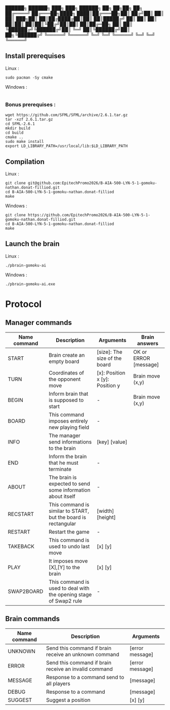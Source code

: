  ██████╗  ██████╗ ███╗   ███╗ ██████╗ ██╗  ██╗██╗   ██╗
██╔════╝ ██╔═══██╗████╗ ████║██╔═══██╗██║ ██╔╝██║   ██║
██║  ███╗██║   ██║██╔████╔██║██║   ██║█████╔╝ ██║   ██║
██║   ██║██║   ██║██║╚██╔╝██║██║   ██║██╔═██╗ ██║   ██║
╚██████╔╝╚██████╔╝██║ ╚═╝ ██║╚██████╔╝██║  ██╗╚██████╔╝
 ╚═════╝  ╚═════╝ ╚═╝     ╚═╝ ╚═════╝ ╚═╝  ╚═╝ ╚═════╝ 
 
## Install prerequises

Linux :
```
sudo pacman -Sy cmake
```

Windows :
```

```

### Bonus prerequises : 
```
wget https://github.com/SFML/SFML/archive/2.6.1.tar.gz
tar -xzf 2.6.1.tar.gz
cd SFML-2.6.1
mkdir build
cd build
cmake ..
sudo make install
export LD_LIBRARY_PATH=/usr/local/lib:$LD_LIBRARY_PATH
```

## Compilation

Linux :
```
git clone git@github.com:EpitechPromo2026/B-AIA-500-LYN-5-1-gomoku-nathan.donat-filliod.git
cd B-AIA-500-LYN-5-1-gomoku-nathan.donat-filliod
make
```

Windows :
```
git clone https://github.com/EpitechPromo2026/B-AIA-500-LYN-5-1-gomoku-nathan.donat-filliod.git
cd B-AIA-500-LYN-5-1-gomoku-nathan.donat-filliod
make
```

## Launch the brain

Linux :
```
./pbrain-gomoku-ai
```

Windows :
```
./pbrain-gomoku-ai.exe
```

# Protocol 

## Manager commands

Name command | Description | Arguments | Brain answers
------------ | ----------- | --------- | -------------
START | Brain create an empty board | [size]: The size of the board | OK or ERROR [message]
TURN | Coordinates of the opponent move | [x]: Position x [y]: Position y | Brain move (x,y)
BEGIN | Inform brain that is supposed to start | - | Brain move (x,y)
BOARD | This command imposes entirely new playing field | - |
INFO | The manager send informations to the brain | [key] [value] |
END | Inform the brain that he must terminate | - |
ABOUT | The brain is expected to send some information about itself | - |
RECSTART | This command is similar to START, but the board is rectangular | [width] [height] |
RESTART | Restart the game | - |
TAKEBACK | This command is used to undo last move | [x] [y] |
PLAY | It imposes move [X],[Y] to the brain | [x] [y] |
SWAP2BOARD | This command is used to deal with the opening stage of Swap2 rule | - |

## Brain commands

Name command | Description | Arguments
------------ | ----------- | ---------
UNKNOWN | Send this command if brain receive an unknown command | [error message] |
ERROR | Send this command if brain receive an invalid command | [error message] |
MESSAGE | Response to a command send to all players | [message] |
DEBUG | Response to a command | [message] |
SUGGEST | Suggest a position | [x] [y] |
